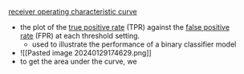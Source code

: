  [receiver operating characteristic curve](https://en.wikipedia.org/wiki/Receiver_operating_characteristic)
 - the plot of the [true positive rate](https://en.wikipedia.org/wiki/True_positive_rate "True positive rate") (TPR) against the [false positive rate](https://en.wikipedia.org/wiki/False_positive_rate "False positive rate") (FPR) at each threshold setting.
	 - used to illustrate the performance of a binary classifier model
 - ![[Pasted image 20240129174629.png]]
- to get the area under the curve, we 